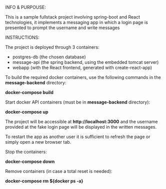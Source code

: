 INFO & PURPOUSE:

This is a sample fullstack project involving spring-boot and React technologies, it implements a messaging app in which a login page is presented to prompt the username and write messages



INSTRUCTIONS:

The project is deployed through 3 containers:

- postgres-db (the chosen database)
- message-api (the spring backend, using the embedded tomcat server)
- webapp (with the React frontend, generated with create-react-app)

To build the required docker containers, use the following commands in the **message-backend** directory:

**docker-compose build**

Start docker API containers (must be in **message-backend** directory):

**docker-compose up**

The project will be accessible at **http://localhost:3000**
and the username provided at the fake login page will be displayed in the written messages.

To restart the app as another user it is sufficient to refresh the page
or simply open a new browser tab.

Stop the containers:

**docker-compose down**

Remove containers (in case a total reset is needed):

**docker-compose rm ${docker ps -a}**

